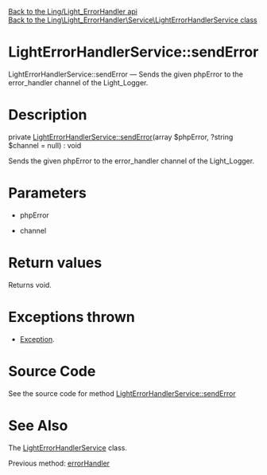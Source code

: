 [Back to the Ling/Light_ErrorHandler api](https://github.com/lingtalfi/Light_ErrorHandler/blob/master/doc/api/Ling/Light_ErrorHandler.md)<br>
[Back to the Ling\Light_ErrorHandler\Service\LightErrorHandlerService class](https://github.com/lingtalfi/Light_ErrorHandler/blob/master/doc/api/Ling/Light_ErrorHandler/Service/LightErrorHandlerService.md)


LightErrorHandlerService::sendError
================



LightErrorHandlerService::sendError — Sends the given phpError to the error_handler channel of the Light_Logger.




Description
================


private [LightErrorHandlerService::sendError](https://github.com/lingtalfi/Light_ErrorHandler/blob/master/doc/api/Ling/Light_ErrorHandler/Service/LightErrorHandlerService/sendError.md)(array $phpError, ?string $channel = null) : void




Sends the given phpError to the error_handler channel of the Light_Logger.




Parameters
================


- phpError

    

- channel

    


Return values
================

Returns void.


Exceptions thrown
================

- [Exception](http://php.net/manual/en/class.exception.php).&nbsp;







Source Code
===========
See the source code for method [LightErrorHandlerService::sendError](https://github.com/lingtalfi/Light_ErrorHandler/blob/master/Service/LightErrorHandlerService.php#L180-L191)


See Also
================

The [LightErrorHandlerService](https://github.com/lingtalfi/Light_ErrorHandler/blob/master/doc/api/Ling/Light_ErrorHandler/Service/LightErrorHandlerService.md) class.

Previous method: [errorHandler](https://github.com/lingtalfi/Light_ErrorHandler/blob/master/doc/api/Ling/Light_ErrorHandler/Service/LightErrorHandlerService/errorHandler.md)<br>

